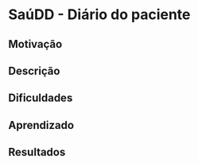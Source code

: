 # **SaúDD - Diário do paciente**

## **Motivação**

## **Descrição**

## **Dificuldades**

## **Aprendizado**

## **Resultados**